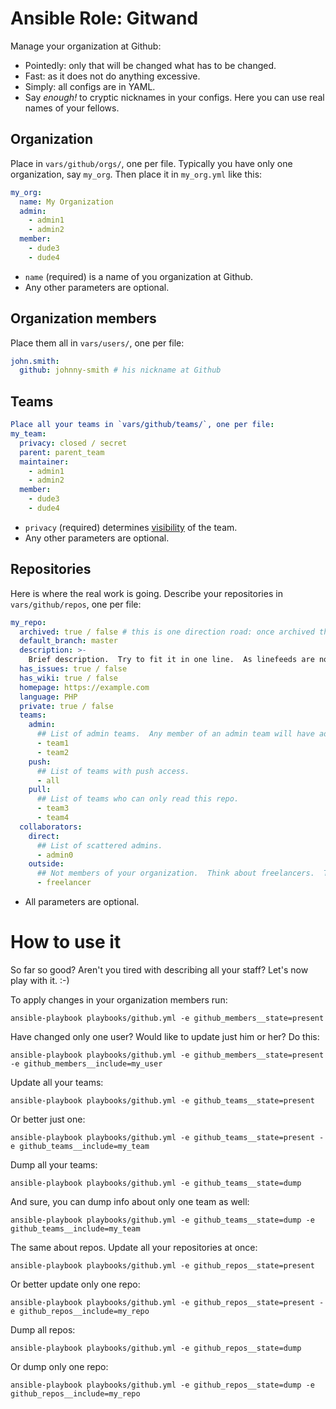 # Ansible Role: Gitwand

Manage your organization at Github:
* Pointedly: only that will be changed what has to be changed.
* Fast: as it does not do anything excessive.
* Simply: all configs are in YAML.
* Say *enough!* to cryptic nicknames in your configs.  Here you can use real names of your fellows.

## Organization
Place in `vars/github/orgs/`, one per file.  Typically you have only one organization, say `my_org`.  Then place it in `my_org.yml` like this:
```yaml
my_org:
  name: My Organization
  admin:
    - admin1
    - admin2
  member:
    - dude3
    - dude4
```
* `name` (required) is a name of you organization at Github.
* Any other parameters are optional.

## Organization members
Place them all in `vars/users/`, one per file:
```yaml
john.smith:
  github: johnny-smith # his nickname at Github
```

## Teams
```yaml
Place all your teams in `vars/github/teams/`, one per file:
my_team:
  privacy: closed / secret
  parent: parent_team
  maintainer:
    - admin1
    - admin2
  member:
    - dude3
    - dude4
```
* `privacy` (required) determines [visibility](https://docs.github.com/en/github/setting-up-and-managing-organizations-and-teams/about-teams#team-visibility) of the team.
* Any other parameters are optional.

## Repositories
Here is where the real work is going.  Describe your repositories in `vars/github/repos`, one per file:
```yaml
my_repo:
  archived: true / false # this is one direction road: once archived the repo can be unarchived via web only
  default_branch: master
  description: >-
    Brief description.  Try to fit it in one line.  As linefeeds are not allowed here.
  has_issues: true / false
  has_wiki: true / false
  homepage: https://example.com
  language: PHP
  private: true / false
  teams:
    admin:
      ## List of admin teams.  Any member of an admin team will have admin access to this repo.
      - team1
      - team2
    push:
      ## List of teams with push access.
      - all
    pull:
      ## List of teams who can only read this repo.
      - team3
      - team4
  collaborators:
    direct:
      ## List of scattered admins.
      - admin0
    outside:
      ## Not members of your organization.  Think about freelancers.  They'll get push access to this repo.
      - freelancer
```
* All parameters are optional.

# How to use it
So far so good?  Aren't you tired with describing all your staff?  Let's now play with it. :-)

To apply changes in your organization members run:
```
ansible-playbook playbooks/github.yml -e github_members__state=present
```

Have changed only one user?  Would like to update just him or her?  Do this:
```
ansible-playbook playbooks/github.yml -e github_members__state=present -e github_members__include=my_user
```

Update all your teams:
```
ansible-playbook playbooks/github.yml -e github_teams__state=present
```

Or better just one:
```
ansible-playbook playbooks/github.yml -e github_teams__state=present -e github_teams__include=my_team
```

Dump all your teams:
```
ansible-playbook playbooks/github.yml -e github_teams__state=dump
```

And sure, you can dump info about only one team as well:
```
ansible-playbook playbooks/github.yml -e github_teams__state=dump -e github_teams__include=my_team
```

The same about repos.  Update all your repositories at once:
```
ansible-playbook playbooks/github.yml -e github_repos__state=present
```

Or better update only one repo:
```
ansible-playbook playbooks/github.yml -e github_repos__state=present -e github_repos__include=my_repo
```

Dump all repos:
```
ansible-playbook playbooks/github.yml -e github_repos__state=dump
```

Or dump only one repo:
```
ansible-playbook playbooks/github.yml -e github_repos__state=dump -e github_repos__include=my_repo
```
